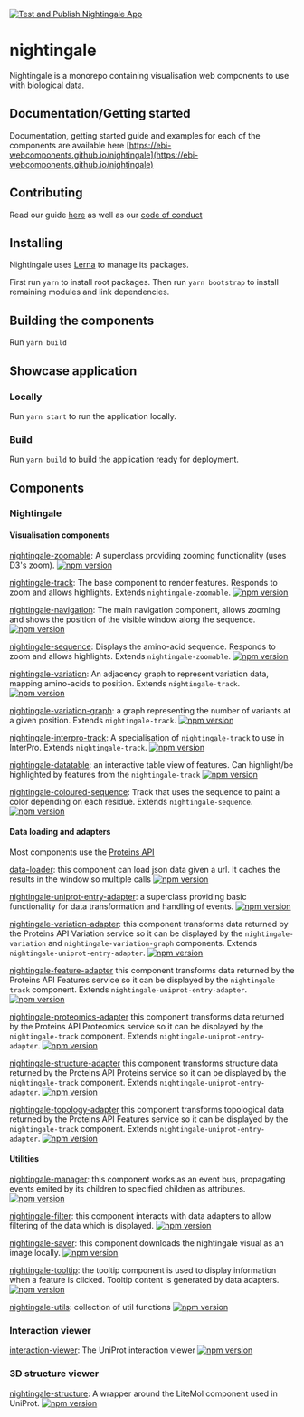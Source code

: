 [![Test and Publish Nightingale App](https://github.com/ebi-webcomponents/nightingale/workflows/Test%20and%20Publish%20Nightingale%20App/badge.svg)](https://github.com/ebi-webcomponents/nightingale/actions)

# nightingale

Nightingale is a monorepo containing visualisation web components to use with
biological data.

## Documentation/Getting started

Documentation, getting started guide and examples for each of the components are
available here
[https://ebi-webcomponents.github.io/nightingale](https://ebi-webcomponents.github.io/nightingale)

## Contributing

Read our guide [here](/CONTRIBUTING.md) as well as our
[code of conduct](/CODE_OF_CONDUCT.md)

## Installing

Nightingale uses [Lerna](https://lernajs.io/) to manage its packages.

First run `yarn` to install root packages. Then run `yarn bootstrap` to install
remaining modules and link dependencies.

## Building the components

Run `yarn build`

## Showcase application

### Locally

Run `yarn start` to run the application locally.

### Build

Run `yarn build` to build the application ready for deployment.

## Components

### Nightingale

#### Visualisation components

[nightingale-zoomable](packages/nightingale-zoomable): A superclass providing zooming functionality (uses D3's zoom).
[![npm version](https://badge.fury.io/js/nightingale-zoomable.svg)](https://badge.fury.io/js/nightingale-zoomable)

[nightingale-track](packages/nightingale-track): The base component to render features. Responds to zoom and allows highlights. Extends `nightingale-zoomable`.
[![npm version](https://badge.fury.io/js/nightingale-track.svg)](https://badge.fury.io/js/nightingale-track)

[nightingale-navigation](packages/nightingale-navigation): The main navigation component, allows zooming and shows the position of the visible window along the sequence.
[![npm version](https://badge.fury.io/js/nightingale-navigation.svg)](https://badge.fury.io/js/nightingale-navigation)

[nightingale-sequence](packages/nightingale-sequence): Displays the amino-acid sequence. Responds to zoom and allows highlights. Extends `nightingale-zoomable`.
[![npm version](https://badge.fury.io/js/nightingale-sequence.svg)](https://badge.fury.io/js/nightingale-sequence)

[nightingale-variation](packages/nightingale-variation): An adjacency graph to represent variation data, mapping amino-acids to position. Extends `nightingale-track`.
[![npm version](https://badge.fury.io/js/nightingale-variation.svg)](https://badge.fury.io/js/nightingale-variation)

[nightingale-variation-graph](packages/nightingale-variation-graph): a graph representing the number of variants at a given position. Extends `nightingale-track`.
[![npm version](https://badge.fury.io/js/nightingale-variation-graph.svg)](https://badge.fury.io/js/nightingale-variation-graph)

[nightingale-interpro-track](packages/nightingale-interpro-track): A specialisation of `nightingale-track` to use in InterPro. Extends `nightingale-track`.
[![npm version](https://badge.fury.io/js/nightingale-interpro-track.svg)](https://badge.fury.io/js/nightingale-interpro-track)

[nightingale-datatable](packages/nightingale-datatable): an interactive table view of features. Can highlight/be highlighted by features from the `nightingale-track`
[![npm version](https://badge.fury.io/js/nightingale-datatable.svg)](https://badge.fury.io/js/nightingale-datatable)

[nightingale-coloured-sequence](packages/nightingale-coloured-sequence): Track that uses the sequence to paint a color depending on each residue. Extends `nightingale-sequence`.
[![npm version](https://badge.fury.io/js/nightingale-coloured-sequence.svg)](https://badge.fury.io/js/nightingale-coloured-sequence)

#### Data loading and adapters

Most components use the [Proteins API](https://www.ebi.ac.uk/proteins/api/doc/)

[data-loader](packages/data-loader): this component can load json data given a url. It caches the results in the window so multiple calls
[![npm version](https://badge.fury.io/js/data-loader.svg)](https://badge.fury.io/js/data-loader)

[nightingale-uniprot-entry-adapter](packages/nightingale-uniprot-entry-adapter): a superclass providing basic functionality for data transformation and handling of events.
[![npm version](https://badge.fury.io/js/nightingale-uniprot-entry-adapter.svg)](https://badge.fury.io/js/nightingale-uniprot-entry-adapter)

[nightingale-variation-adapter](packages/nightingale-variation-adapter): this component transforms data returned by the Proteins API Variation service so it can be displayed by the `nightingale-variation` and `nightingale-variation-graph` components. Extends `nightingale-uniprot-entry-adapter`.
[![npm version](https://badge.fury.io/js/nightingale-variation-adapter.svg)](https://badge.fury.io/js/nightingale-variation-adapter)

[nightingale-feature-adapter](packages/nightingale-feature-adapter) this component transforms data returned by the Proteins API Features service so it can be displayed by the `nightingale-track` component. Extends `nightingale-uniprot-entry-adapter`.
[![npm version](https://badge.fury.io/js/nightingale-feature-adapter.svg)](https://badge.fury.io/js/nightingale-feature-adapter)

[nightingale-proteomics-adapter](packages/nightingale-proteomics-adapter) this component transforms data returned by the Proteins API Proteomics service so it can be displayed by the `nightingale-track` component. Extends `nightingale-uniprot-entry-adapter`.
[![npm version](https://badge.fury.io/js/nightingale-proteomics-adapter.svg)](https://badge.fury.io/js/nightingale-proteomics-adapter)

[nightingale-structure-adapter](packages/nightingale-structure-adapter) this component transforms structure data returned by the Proteins API Proteins service so it can be displayed by the `nightingale-track` component. Extends `nightingale-uniprot-entry-adapter`.
[![npm version](https://badge.fury.io/js/nightingale-structure-adapter.svg)](https://badge.fury.io/js/nightingale-structure-adapter)

[nightingale-topology-adapter](packages/nightingale-topology-adapter) this component transforms topological data returned by the Proteins API Features service so it can be displayed by the `nightingale-track` component. Extends `nightingale-uniprot-entry-adapter`.
[![npm version](https://badge.fury.io/js/nightingale-topology-adapter.svg)](https://badge.fury.io/js/nightingale-topology-adapter)

#### Utilities

[nightingale-manager](packages/nightingale-manager): this component works as an event bus, propagating events emited by its children to specified children as attributes.
[![npm version](https://badge.fury.io/js/nightingale-manager.svg)](https://badge.fury.io/js/nightingale-manager)

[nightingale-filter](packages/nightingale-filter): this component interacts with data adapters to allow filtering of the data which is displayed.
[![npm version](https://badge.fury.io/js/nightingale-filter.svg)](https://badge.fury.io/js/nightingale-filter)

[nightingale-saver](packages/nightingale-saver): this component downloads the nightingale visual as an image locally.
[![npm version](https://badge.fury.io/js/nightingale-saver.svg)](https://badge.fury.io/js/nightingale-saver)

[nightingale-tooltip](packages/nightingale-tooltip): the tooltip component is used to display information when a feature is clicked. Tooltip content is generated by data adapters.
[![npm version](https://badge.fury.io/js/nightingale-tooltip.svg)](https://badge.fury.io/js/nightingale-tooltip)

[nightingale-utils](packages/nightingale-utils): collection of util functions
[![npm version](https://badge.fury.io/js/nightingale-utils.svg)](https://badge.fury.io/js/nightingale-utils)

### Interaction viewer

[interaction-viewer](packages/interaction-viewer): The UniProt interaction viewer
[![npm version](https://badge.fury.io/js/interaction-viewer.svg)](https://badge.fury.io/js/interaction-viewer)

### 3D structure viewer

[nightingale-structure](packages/nightingale-structure): A wrapper around the LiteMol component used in UniProt.
[![npm version](https://badge.fury.io/js/nightingale-structure.svg)](https://badge.fury.io/js/nightingale-structure)
